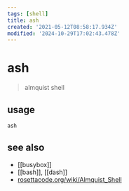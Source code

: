 ```yaml
---
tags: [shell]
title: ash
created: '2021-05-12T08:58:17.934Z'
modified: '2024-10-29T17:02:43.478Z'
---
```


# ash

> almquist shell

## usage

```sh
ash
```

## see also

- [[busybox]]
- [[bash]], [[dash]]
- [rosettacode.org/wiki/Almquist_Shell](https://rosettacode.org/wiki/Almquist_Shell)
